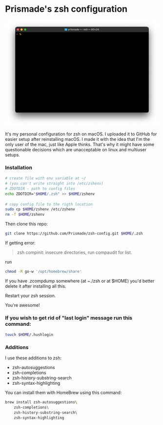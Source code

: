 # Prismade's zsh configuration

![My terminal](/images/terminal.png)

It's my personal configuration for zsh on macOS. I uploaded it to GitHub for easier setup after reinstalling macOS. I made it with the idea that I'm the only user of the mac, just like Apple thinks. That's why it might have some questionable decisions which are unacceptable on linux and multiuser setups.

### Installation

``` zsh 
# create file with env variable at ~/
# (you can't write straight into /etc/zshenv)
# ZDOTDIR - path to config files
echo ZDOTDIR="$HOME/.zsh" >> $HOME/zshenv

# copy config file to the rigth location
sudo cp $HOME/zshenv /etc/zshenv
rm -f $HOME/zshenv
```

Then clone this repo:

``` zsh
git clone https://github.com/Prismade/zsh-config.git $HOME/.zsh
```

If getting error:
> zsh compinit: insecure directories, run compaudit for list.

run
``` zsh
chmod -R go-w '/opt/homebrew/share'
```

If you have .zcompdump somewhere (at ~./zsh or at $HOME) you'd better delete it after installing all this.

Restart your zsh session.

You're awesome!

### If you wish to get rid of "last login" message run this command:

``` zsh
touch $HOME/.hushlogin
```

### Additions

I use these additions to zsh:
* zsh-autosuggestions
* zsh-completions
* zsh-history-substring-search
* zsh-syntax-highlighting

You can install them with HomeBrew using this command:

``` zsh
brew install zsh-autosuggestions\
    zsh-completions\
    zsh-history-substring-search\
    zsh-syntax-highlighting
```
